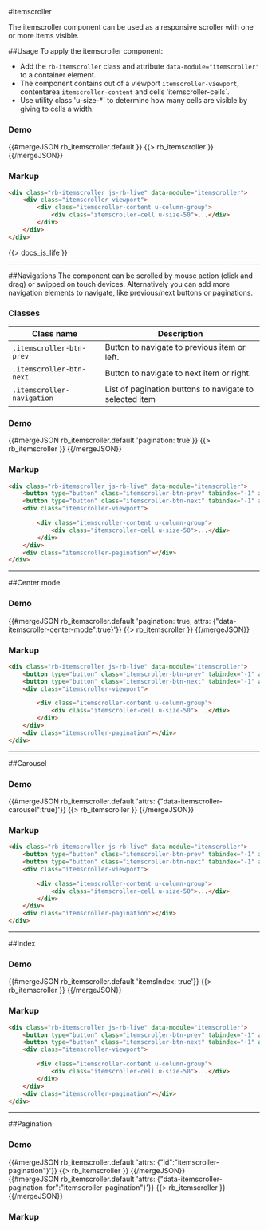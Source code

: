 #Itemscroller
<p class="docs-intro">The itemscroller component can be used as a responsive scroller with one or more items visible.</p>

##Usage
To apply the itemscroller component:

- Add the `rb-itemscroller` class and attribute `data-module="itemscroller"` to a container element.
- The component contains out of a viewport `itemscroller-viewport`, contentarea `itemscroller-content` and cells 'itemscroller-cells`.
- Use utility class 'u-size-*` to determine how many cells are visible by giving to cells a width.

<h3 class="docs-example-title">Demo</h3>
<div class="docs-example is-demo">
    {{#mergeJSON rb_itemscroller.default }}
        {{> rb_itemscroller }}
    {{/mergeJSON}}
</div>

<h3 class="docs-example-title">Markup</h3>

```html
<div class="rb-itemscroller js-rb-live" data-module="itemscroller">
    <div class="itemscroller-viewport">
        <div class="itemscroller-content u-column-group">
            <div class="itemscroller-cell u-size-50">...</div>
        </div>
    </div>
</div>
```

{{> docs_js_life }}

<hr>

##Navigations
The component can be scrolled by mouse action (click and drag) or swipped on touch devices. Alternatively you can add more navigation
elements to navigate, like previous/next buttons or paginations.

<h3 class="docs-example-title">Classes</h3>

| Class name | Description
| ------------- |-------------|
| `.itemscroller-btn-prev` | Button to navigate to previous item or left. |
| `.itemscroller-btn-next`| Button to navigate to next item or right. |
| `.itemscroller-navigation` | List of pagination buttons to navigate to selected item |


<h3 class="docs-example-title">Demo</h3>
<div class="docs-example">
    {{#mergeJSON rb_itemscroller.default 'pagination: true'}}
        {{> rb_itemscroller }}
    {{/mergeJSON}}
</div>

<h3 class="docs-example-title">Markup</h3>

```html
<div class="rb-itemscroller js-rb-live" data-module="itemscroller">
    <button type="button" class="itemscroller-btn-prev" tabindex="-1" aria-hidden="true">prev</button>
    <button type="button" class="itemscroller-btn-next" tabindex="-1" aria-hidden="true">next</button>
    <div class="itemscroller-viewport">

        <div class="itemscroller-content u-column-group">
            <div class="itemscroller-cell u-size-50">...</div>
        </div>
    </div>
    <div class="itemscroller-pagination"></div>
</div>
```

<hr>

##Center mode

<h3 class="docs-example-title">Demo</h3>
<div class="docs-example">
	{{#mergeJSON rb_itemscroller.default 'pagination: true, attrs: {"data-itemscroller-center-mode":true}'}}
		{{> rb_itemscroller }}
	{{/mergeJSON}}
</div>

<h3 class="docs-example-title">Markup</h3>

```html
<div class="rb-itemscroller js-rb-live" data-module="itemscroller">
    <button type="button" class="itemscroller-btn-prev" tabindex="-1" aria-hidden="true">prev</button>
    <button type="button" class="itemscroller-btn-next" tabindex="-1" aria-hidden="true">next</button>
    <div class="itemscroller-viewport">

        <div class="itemscroller-content u-column-group">
            <div class="itemscroller-cell u-size-50">...</div>
        </div>
    </div>
    <div class="itemscroller-pagination"></div>
</div>
```

<hr>


##Carousel

<h3 class="docs-example-title">Demo</h3>
<div class="docs-example">
    {{#mergeJSON rb_itemscroller.default 'attrs: {"data-itemscroller-carousel":true}'}}
        {{> rb_itemscroller }}
    {{/mergeJSON}}
</div>

<h3 class="docs-example-title">Markup</h3>

```html
<div class="rb-itemscroller js-rb-live" data-module="itemscroller">
    <button type="button" class="itemscroller-btn-prev" tabindex="-1" aria-hidden="true">prev</button>
    <button type="button" class="itemscroller-btn-next" tabindex="-1" aria-hidden="true">next</button>
    <div class="itemscroller-viewport">

        <div class="itemscroller-content u-column-group">
            <div class="itemscroller-cell u-size-50">...</div>
        </div>
    </div>
    <div class="itemscroller-pagination"></div>
</div>
```
<hr>


##Index

<h3 class="docs-example-title">Demo</h3>
<div class="docs-example">
    {{#mergeJSON rb_itemscroller.default 'itemsIndex: true'}}
        {{> rb_itemscroller }}
    {{/mergeJSON}}
</div>

<h3 class="docs-example-title">Markup</h3>

```html
<div class="rb-itemscroller js-rb-live" data-module="itemscroller">
    <button type="button" class="itemscroller-btn-prev" tabindex="-1" aria-hidden="true">prev</button>
    <button type="button" class="itemscroller-btn-next" tabindex="-1" aria-hidden="true">next</button>
    <div class="itemscroller-viewport">

        <div class="itemscroller-content u-column-group">
            <div class="itemscroller-cell u-size-50">...</div>
        </div>
    </div>
    <div class="itemscroller-pagination"></div>
</div>
```
<hr>

##Pagination

<h3 class="docs-example-title">Demo</h3>
<div class="docs-example">
    <div class="u-gutters-vertical">
        <div class="u-size-100">
            {{#mergeJSON rb_itemscroller.default 'attrs: {"id":"itemscroller-pagination"}'}}
                {{> rb_itemscroller }}
            {{/mergeJSON}}
        </div>
        <div class="u-size-100">
            {{#mergeJSON rb_itemscroller.default 'attrs: {"data-itemscroller-pagination-for":"itemscroller-pagination"}'}}
                {{> rb_itemscroller }}
            {{/mergeJSON}}
        </div>
    </div>
</div>

<h3 class="docs-example-title">Markup</h3>

